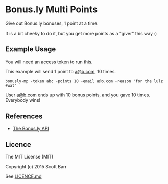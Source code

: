 # Bonus.ly Multi Points

Give out Bonus.ly bonuses, 1 point at a time.

It is a bit cheeky to do it, but you get more points as a "giver" this way :)

## Example Usage

You will need an access token to run this.

This example will send 1 point to a@b.com, 10 times.

    bonusly-mp -token abc -points 10 -email a@b.com -reason "for the lulz #wat"

User a@b.com ends up with 10 bonus points, and you gave 10 times. Everybody
wins!

## References

- [The Bonus.ly API](https://bonus.ly/api)

## Licence

The MIT License (MIT)

Copyright (c) 2015 Scott Barr

See [LICENCE.md](LICENCE.md)
